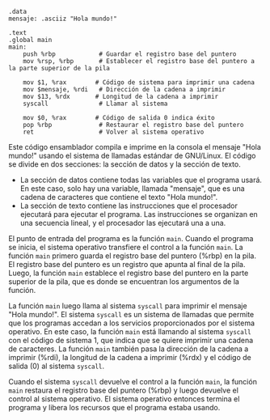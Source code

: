 ```
.data
mensaje: .asciiz "Hola mundo!"

.text
.global main
main:
    push %rbp            # Guardar el registro base del puntero
    mov %rsp, %rbp       # Establecer el registro base del puntero a la parte superior de la pila

    mov $1, %rax        # Código de sistema para imprimir una cadena
    mov $mensaje, %rdi   # Dirección de la cadena a imprimir
    mov $13, %rdx       # Longitud de la cadena a imprimir
    syscall              # Llamar al sistema

    mov $0, %rax        # Código de salida 0 indica éxito
    pop %rbp             # Restaurar el registro base del puntero
    ret                  # Volver al sistema operativo
```

Este código ensamblador compila e imprime en la consola el mensaje "Hola mundo!" usando el sistema de llamadas estándar de GNU/Linux. El código se divide en dos secciones: la sección de datos y la sección de texto.

* La sección de datos contiene todas las variables que el programa usará. En este caso, solo hay una variable, llamada "mensaje", que es una cadena de caracteres que contiene el texto "Hola mundo!".
* La sección de texto contiene las instrucciones que el procesador ejecutará para ejecutar el programa. Las instrucciones se organizan en una secuencia lineal, y el procesador las ejecutará una a una.

El punto de entrada del programa es la función `main`. Cuando el programa se inicia, el sistema operativo transfiere el control a la función `main`. La función `main` primero guarda el registro base del puntero (%rbp) en la pila. El registro base del puntero es un registro que apunta al final de la pila. Luego, la función `main` establece el registro base del puntero en la parte superior de la pila, que es donde se encuentran los argumentos de la función.

La función `main` luego llama al sistema `syscall` para imprimir el mensaje "Hola mundo!". El sistema `syscall` es un sistema de llamadas que permite que los programas accedan a los servicios proporcionados por el sistema operativo. En este caso, la función `main` está llamando al sistema `syscall` con el código de sistema 1, que indica que se quiere imprimir una cadena de caracteres. La función `main` también pasa la dirección de la cadena a imprimir (%rdi), la longitud de la cadena a imprimir (%rdx) y el código de salida (0) al sistema `syscall`.

Cuando el sistema `syscall` devuelve el control a la función `main`, la función `main` restaura el registro base del puntero (%rbp) y luego devuelve el control al sistema operativo. El sistema operativo entonces termina el programa y libera los recursos que el programa estaba usando.